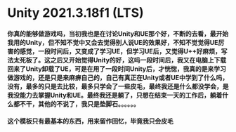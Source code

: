 # Unity 2021.3.18f1 (LTS)

#### 你真的能够做游戏吗，当初我也是在讨论Unity和UE那个好，不断的去看，最开始我用的Unity，但不知不觉中又会去觉得别人说UE的效果好，不知不觉觉得UE厉害的感觉，一段时间后，又变成了学习UE，但学习UE后，又觉得U++好麻烦，写法太死板了。这之后又开始觉得Unity的好，这吗一段时间后，我又在电脑上下载回来了Unity卸载了UE，可是在用了一段时间Unity后，才恍惚，我真的是来学习做游戏的，还是只是来麻痹自己的，自己有真正在Unity或者UE中学到了什么吗，没有，最多的只是去比较，最多只学会了一些皮毛，最终我还是什么都没学会，是我没能力去掌握Unity和UE。最终我还是躺了，只想在结束一天的工作后，躺着什么都不干，其他的不说了，我只是垫脚石。。。。。。

#### 这个模板只有最基本的东西，用来留作回忆，毕竟我只会皮毛